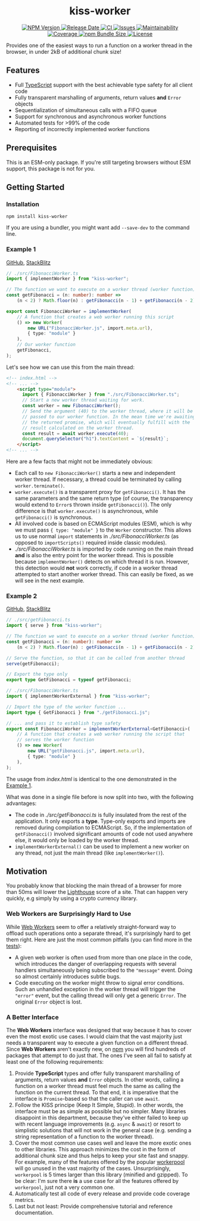 <h1 align="center">
  kiss-worker
</h1>
<p align="center">
  <a href="https://www.npmjs.com/package/kiss-worker">
    <img src="https://img.shields.io/npm/v/kiss-worker" alt="NPM Version">
  </a>
  <a href="https://github.com/andreashuber69/kiss-worker/releases">
    <img src="https://img.shields.io/github/release-date/andreashuber69/kiss-worker.svg" alt="Release Date">
  </a>
  <a href="https://github.com/andreashuber69/kiss-worker/actions/workflows/ci.yml">
    <img src="https://github.com/andreashuber69/kiss-worker/actions/workflows/ci.yml/badge.svg" alt="CI">
  </a>
  <a href="https://github.com/andreashuber69/kiss-worker/issues">
    <img src="https://img.shields.io/github/issues-raw/andreashuber69/kiss-worker.svg" alt="Issues">
  </a>
  <a href="https://codeclimate.com/github/andreashuber69/kiss-worker/maintainability">
    <img src="https://api.codeclimate.com/v1/badges/f3afec1c547d0c33bf94/maintainability" alt="Maintainability">
  </a>
  <a href="https://coveralls.io/github/andreashuber69/kiss-worker?branch=develop">
    <img src="https://coveralls.io/repos/github/andreashuber69/kiss-worker/badge.svg?branch=develop" alt="Coverage">
  </a>
  <a href="https://www.npmjs.com/package/kiss-worker?activeTab=code">
    <img src="https://img.shields.io/bundlephobia/minzip/kiss-worker" alt="npm Bundle Size">
  </a>
  <a href="https://github.com/andreashuber69/kiss-worker/blob/develop/LICENSE">
    <img src="https://img.shields.io/github/license/andreashuber69/kiss-worker.svg" alt="License">
  </a>
</p>

Provides one of the easiest ways to run a function on a worker thread in the browser, in under 2kB of additional chunk
size!

## Features

- Full [TypeScript](https://typescriptlang.org) support with the best achievable type safety for all client code
- Fully transparent marshalling of arguments, return values **and** `Error` objects
- Sequentialization of simultaneous calls with a FIFO queue
- Support for synchronous and asynchronous worker functions
- Automated tests for >99% of the code
- Reporting of incorrectly implemented worker functions

## Prerequisites

This is an ESM-only package. If you're still targeting browsers without ESM support, this package is not for you.

## Getting Started

### Installation

`npm install kiss-worker`

If you are using a bundler, you might want add `--save-dev` to the command line.

### Example 1

[GitHub](https://github.com/andreashuber69/kiss-worker-demo1),
[StackBlitz](https://stackblitz.com/~/github.com/andreashuber69/kiss-worker-demo1)

```ts
// ./src/FibonacciWorker.ts
import { implementWorker } from "kiss-worker";

// The function we want to execute on a worker thread (worker function)
const getFibonacci = (n: number): number =>
    (n < 2) ? Math.floor(n) : getFibonacci(n - 1) + getFibonacci(n - 2);

export const FibonacciWorker = implementWorker(
    // A function that creates a web worker running this script
    () => new Worker(
        new URL("FibonacciWorker.js", import.meta.url),
        { type: "module" }
    ),
    // Our worker function
    getFibonacci,
);
```

Let's see how we can use this from the main thread:

```html
<!-- index.html -->
<!-- ... -->
    <script type="module">
      import { FibonacciWorker } from "./src/FibonacciWorker.ts";
      // Start a new worker thread waiting for work.
      const worker = new FibonacciWorker();
      // Send the argument (40) to the worker thread, where it will be
      // passed to our worker function. In the mean time we're awaiting
      // the returned promise, which will eventually fulfill with the
      // result calculated on the worker thread.
      const result = await worker.execute(40);
      document.querySelector("h1").textContent = `${result}`;
    </script>
<!-- ... -->
```

Here are a few facts that might not be immediately obvious:

- Each call to `new FibonacciWorker()` starts a new and independent worker thread. If necessary, a thread could be
  terminated by calling `worker.terminate()`.
- `worker.execute()` is a transparent proxy for `getFibonacci()`. It has the same parameters and the same return type
  (of course, the transparency would extend to `Error`s thrown inside `getFibonacci()`). The only difference is that
  `worker.execute()` is asynchronous, while `getFibonacci()` is synchronous.
- All involved code is based on ECMAScript modules (ESM), which is why we must pass `{ type: "module" }` to the `Worker`
  constructor. This allows us to use normal `import` statements in *./src/FibonacciWorker.ts* (as opposed to
  `importScripts()` required inside classic modules).
- *./src/FibonacciWorker.ts* is imported by code running on the main thread **and** is also the entry point for the
  worker thread. This is possible because `implementWorker()` detects on which thread it is run. However, this detection
  would **not** work correctly, if code in a worker thread attempted to start another worker thread. This can easily be
  fixed, as we will see in the next example.

### Example 2

[GitHub](https://github.com/andreashuber69/kiss-worker-demo2),
[StackBlitz](https://stackblitz.com/~/github.com/andreashuber69/kiss-worker-demo2)

```ts
// ./src/getFibonacci.ts
import { serve } from "kiss-worker";

// The function we want to execute on a worker thread (worker function)
const getFibonacci = (n: number): number =>
    (n < 2) ? Math.floor(n) : getFibonacci(n - 1) + getFibonacci(n - 2);

// Serve the function, so that it can be called from another thread
serve(getFibonacci);

// Export the type only
export type GetFibonacci = typeof getFibonacci;
```

```ts
// ./src/FibonacciWorker.ts
import { implementWorkerExternal } from "kiss-worker";

// Import the type of the worker function ...
import type { GetFibonacci } from "./getFibonacci.js";

// ... and pass it to establish type safety
export const FibonacciWorker = implementWorkerExternal<GetFibonacci>(
    // A function that creates a web worker running the script that
    // serves the worker function
    () => new Worker(
        new URL("getFibonacci.js", import.meta.url),
        { type: "module" }
    ),
);
```

The usage from *index.html* is identical to the one demonstrated in the [Example 1](#example-1).

What was done in a single file before is now split into two, with the following advantages:

- The code in *./src/getFibonacci.ts* is fully insulated from the rest of the application. It only exports a **type**.
  Type-only exports and imports are removed during compilation to ECMAScript. So, if the implementation of
  `getFibonacci()` involved significant amounts of code not used anywhere else, it would only be loaded by the worker
  thread.
- `implementWorkerExternal()` can be used to implement a new worker on any thread, not just the main thread (like
   `implementWorker()`).

## Motivation

You probably know that blocking the main thread of a browser for more than 50ms will lower the
[Lighthouse](https://developer.chrome.com/docs/lighthouse/overview/) score of a site. That can happen very quickly,
e.g simply by using a crypto currency library.

### Web Workers are Surprisingly Hard to Use

While [Web Workers](https://developer.mozilla.org/en-US/docs/Web/API/Web_Workers_API) seem to offer a relatively
straight-forward way to offload such operations onto a separate thread, it's surprisingly hard to get them right. Here
are just the most common pitfalls (you can find more in the
[tests](https://github.com/andreashuber69/kiss-worker/blob/develop/src/implementWorker.spec.ts)):

- A given web worker is often used from more than one place in the code, which introduces the danger of overlapping
  requests with several handlers simultaneously being subscribed to the `"message"` event. Doing so almost
  certainly introduces subtle bugs.
- Code executing on the worker might throw to signal error conditions. Such an unhandled exception in the worker thread
  will trigger the `"error"` event, but the calling thread will only get a generic `Error`. The original `Error` object
  is lost.

### A Better Interface

The **Web Workers** interface was designed that way because it has to cover even the most exotic use cases. I would
claim that the vast majority just needs a transparent way to execute a given function on a different thread. Since
**Web Workers** aren't exactly new, on [npm](https://npmjs.com) you will find hundreds of packages that attempt to
do just that. The ones I've seen all fail to satisfy at least one of the following requirements:

1. Provide **TypeScript** types and offer fully transparent marshalling of arguments, return values **and** `Error`
   objects. In other words, calling a function on a worker thread must feel much the same as calling the function
   on the current thread. To that end, it is imperative that the interface is `Promise`-based so that the caller can
   use `await`.
2. Follow the KISS principe (Keep It Simple, Stupid). In other words, the interface must be as simple as possible but
   no simpler. Many libraries disappoint in this department, because they've either failed to keep up with recent
   language improvements (e.g. `async` & `await`) or resort to simplistic solutions that will not work in the general
   case (e.g. sending a string representation of a function to the worker thread).
3. Cover the most common use cases well and leave the more exotic ones to other libraries. This approach minimizes the
   cost in the form of additional chunk size and thus helps to keep your site fast and snappy. For example,
   many of the features offered by the popular [workerpool](https://www.npmjs.com/package/workerpool) will go unused in
   the vast majority of the cases. Unsurprisingly, `workerpool` is 5 times larger than this library (minified and
   gzipped). To be clear: I'm sure there **is** a use case for all the features offered by `workerpool`, just not a very
   common one.
4. Automatically test all code of every release and provide code coverage metrics.
5. Last but not least: Provide comprehensive tutorial and reference documentation.
